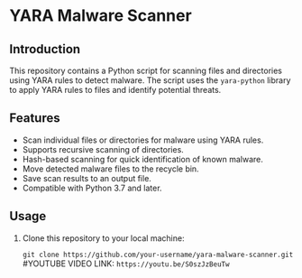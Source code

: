# YARA Malware Scanner

## Introduction

This repository contains a Python script for scanning files and directories using YARA rules to detect malware. 
The script uses the `yara-python` library to apply YARA rules to files and identify potential threats.

## Features

- Scan individual files or directories for malware using YARA rules.
- Supports recursive scanning of directories.
- Hash-based scanning for quick identification of known malware.
- Move detected malware files to the recycle bin.
- Save scan results to an output file.
- Compatible with Python 3.7 and later.

## Usage

1. Clone this repository to your local machine:

   
   ```git clone https://github.com/your-username/yara-malware-scanner.git```
#YOUTUBE VIDEO LINK:
`https://youtu.be/S0szJzBeuTw`

